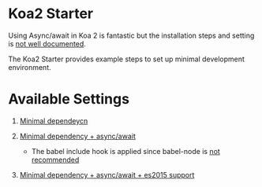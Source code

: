 # Koa2 Starter

Using Async/await in Koa 2 is fantastic but the installation steps and setting is [not well documented](https://github.com/koajs/koa/blob/master/docs/api/index.md#installation).

The Koa2 Starter provides example steps to set up minimal development environment.

# Available Settings

1. [Minimal dependeycn](https://github.com/rightson/koa2-starter/tree/master/0.minimal)

2. [Minimal dependency + async/await](https://github.com/rightson/koa2-starter/tree/master/1.async)

	- The babel include hook is applied since babel-node is [not recommended](https://github.com/koajs/koa/issues/572#issuecomment-152680810)

3. [Minimal dependency + async/await + es2015 support](https://github.com/rightson/koa2-starter/tree/master/2.es2015)
